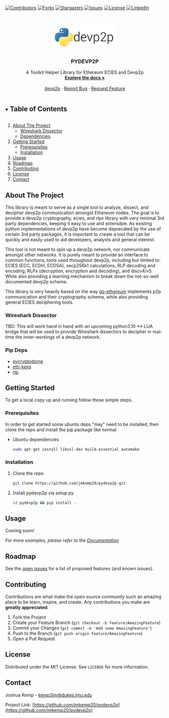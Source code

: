 <!-- PROJECT SHIELDS -->
<!--
*** I'm using markdown "reference style" links for readability.
*** Reference links are enclosed in brackets [ ] instead of parentheses ( ).
*** See the bottom of this document for the declaration of the reference variables
*** for contributors-url, forks-url, etc. This is an optional, concise syntax you may use.
*** https://www.markdownguide.org/basic-syntax/#reference-style-links
-->

[![Contributors](https://img.shields.io/github/contributors/jmkemp20/pydevp2p?style=for-the-badge)](https://github.com/jmkemp20/pydevp2p/graphs/contributors)
[![Forks](https://img.shields.io/github/forks/jmkemp20/pydevp2p?style=for-the-badge)](https://github.com/jmkemp20/pydevp2p/network)
[![Stargazers](https://img.shields.io/github/stars/jmkemp20/pydevp2p?style=for-the-badge)](https://github.com/jmkemp20/pydevp2p/stargazers)
[![Issues](https://img.shields.io/github/issues/jmkemp20/pydevp2p?style=for-the-badge)](https://github.com/jmkemp20/pydevp2p/issues)
[![License](https://img.shields.io/github/license/jmkemp20/pydevp2p?style=for-the-badge)](https://github.com/jmkemp20/pydevp2p/blob/main/LICENSE.txt)
[![LinkedIn][linkedin-shield]][linkedin-url]

<!-- PROJECT LOGO -->
<br />
<p align="center">
  <a href="https://github.com/jmkemp20/devp2p">
    <img src="images/pydevp2p.png" alt="Logo" width="200" height="80">
  </a>

  <h3 align="center">PYDEVP2P</h3>

  <p align="center">
    A Toolkit Helper Library for Ethereum ECIES and Devp2p
    <br />
    <a href="https://github.com/jmkemp20/pydevp2p"><strong>Explore the docs »</strong></a>
    <br />
    <br />
    <a href="https://github.com/ethereum/devp2p">devp2p</a>
    ·
    <a href="https://github.com/jmkemp20/pydevp2p/issues">Report Bug</a>
    ·
    <a href="https://github.com/jmkemp20/pydevp2p/issues">Request Feature</a>
  </p>
</p>

<!-- TABLE OF CONTENTS -->
<details open="open">
  <summary><h2 style="display: inline-block">Table of Contents</h2></summary>
  <ol>
    <li>
      <a href="#about-the-project">About The Project</a>
      <ul>
        <li><a href="#wireshark-dissector">Wireshark Dissector</a></li>
        <li><a href="#pip-deps">Dependencies</a></li>
      </ul>
    </li>
    <li>
      <a href="#getting-started">Getting Started</a>
      <ul>
        <li><a href="#prerequisites">Prerequisites</a></li>
        <li><a href="#installation">Installation</a></li>
      </ul>
    </li>
    <li><a href="#usage">Usage</a></li>
    <li><a href="#roadmap">Roadmap</a></li>
    <li><a href="#contributing">Contributing</a></li>
    <li><a href="#license">License</a></li>
    <li><a href="#contact">Contact</a></li>
  </ol>
</details>

<!-- ABOUT THE PROJECT -->

## About The Project

This library is meant to serve as a single tool to analyze, dissect, and decipher devp2p communication amongst Ethereum nodes. The goal is to provide a devp2p cryptography, ecies, and rlpx library with very minimal 3rd party dependencies, keeping it easy to use and extensible. As existing python implementations of devp2p have become deprecated by the use of certain 3rd party packages, it is important to create a tool that can be quickly and easily used to aid developers, analysts and general interest.

This tool is not meant to spin up a devp2p network, nor communicate amongst other networks. It is purely meant to provide an interface to common functions, tools used throughout devp2p, including but limited to: ECIES (ECC, ECDH, ECDSA), secp256k1 calculations, RLP decoding and encoding, RLPx (decryption, encryption and decoding), and discv4/v5. While also providing a learning mechanism to break down the not-so-well documented devp2p schema.

This library is very heavily based on the way [go-ethereum](https://github.com/ethereum/go-ethereum) implements p2p communication and their cryptography schema, while also providing general ECIES deciphering tools.

<!--[![Product Name Screen Shot][product-screenshot]](https://example.com)-->

### Wireshark Dissector

TBD: This will work hand in hand with an upcoming python3.10 <-> LUA bridge that will be used to provide Wireshark dissectors to decipher in real-time the inner-workings of a devp2p network.

### Pip Deps

- [pycryptodome](https://www.pycryptodome.org/)
- [eth-keys](https://github.com/ethereum/eth-keys)
- [rlp](https://github.com/ethereum/pyrlp)

<!-- GETTING STARTED -->

## Getting Started

To get a local copy up and running follow these simple steps.

### Prerequisites

In order to get started some ubuntu deps "may" need to be installed, then clone the repo and install the pip package like normal

- Ubuntu dependencies
  ```sh
  sudo apt-get install libssl-dev build-essential automake
  ```

### Installation

1. Clone the repo
   ```sh
   git clone https://github.com/jmkemp20/pydevp2p.git
   ```
2. Install pydevp2p via setup.py
   ```sh
   cd pydevp2p && pip install .
   ```

<!-- USAGE EXAMPLES -->

## Usage

Coming soon!

_For more examples, please refer to the [Documentation](https://example.com)_

<!-- ROADMAP -->

## Roadmap

See the [open issues](https://github.com/jmkemp20/pydevp2p/issues) for a list of proposed features (and known issues).

<!-- CONTRIBUTING -->

## Contributing

Contributions are what make the open source community such an amazing place to be learn, inspire, and create. Any contributions you make are **greatly appreciated**.

1. Fork the Project
2. Create your Feature Branch (`git checkout -b feature/AmazingFeature`)
3. Commit your Changes (`git commit -m 'Add some AmazingFeature'`)
4. Push to the Branch (`git push origin feature/AmazingFeature`)
5. Open a Pull Request

<!-- LICENSE -->

## License

Distributed under the MIT License. See `LICENSE` for more information.

<!-- CONTACT -->

## Contact

Joshua Kemp - kemp3jm@dukes.jmu.edu

Project Link: [https://github.com/jmkemp20/pydevp2p](https://github.com/jmkemp20/pydevp2p)

<!-- ACKNOWLEDGEMENTS

## Acknowledgements

- []()
- []()
- []()

<!-- MARKDOWN LINKS & IMAGES
<!-- https://www.markdownguide.org/basic-syntax/#reference-style-links -->

[linkedin-shield]: https://img.shields.io/badge/-LinkedIn-black.svg?style=for-the-badge&logo=linkedin&colorB=555
[linkedin-url]: https://www.linkedin.com/in/joshua-kemp20/
